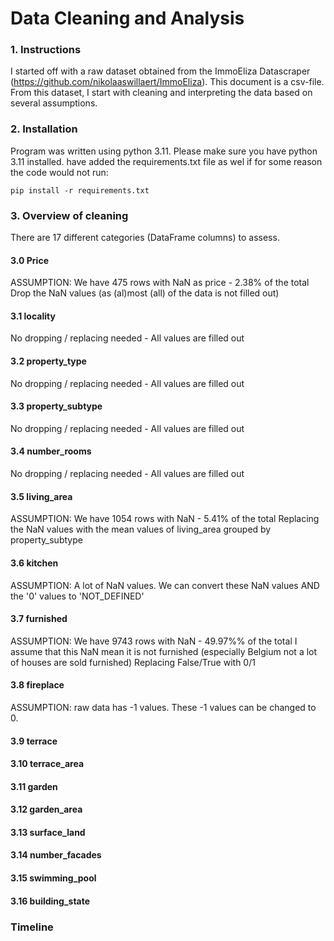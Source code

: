 # Data Cleaning and Analysis 

### 1. Instructions
I started off with a raw dataset obtained from the ImmoEliza Datascraper (https://github.com/nikolaaswillaert/ImmoEliza). This document is a csv-file.
From this dataset, I start with cleaning and interpreting the data based on several assumptions.

### 2. Installation

Program was written using python 3.11. Please make sure you have python 3.11 installed. have added the requirements.txt file as wel if for some reason the code would not run:
```
pip install -r requirements.txt
```
### 3. Overview of cleaning

There are 17 different categories (DataFrame columns) to assess.
#### 3.0 Price
ASSUMPTION:  We have 475 rows with NaN as price - 2.38% of the total
Drop the NaN values (as (al)most (all) of the data is not filled out) 

#### 3.1 locality
No dropping / replacing needed - All values are filled out

#### 3.2 property_type
No dropping / replacing needed - All values are filled out

#### 3.3 property_subtype
No dropping / replacing needed - All values are filled out

#### 3.4 number_rooms
No dropping / replacing needed - All values are filled out

#### 3.5 living_area
ASSUMPTION: We have 1054 rows with NaN - 5.41% of the total
Replacing the NaN values with the mean values of living_area grouped by property_subtype

#### 3.6 kitchen
ASSUMPTION: A lot of NaN values. We can convert these NaN values AND the '0' values to 'NOT_DEFINED'

#### 3.7 furnished
ASSUMPTION: We have 9743 rows with NaN - 49.97%% of the total
I assume that this NaN mean it is not furnished (especially Belgium not a lot of houses are sold furnished)
Replacing False/True with 0/1

#### 3.8 fireplace
ASSUMPTION: raw data has -1 values. These -1 values can be changed to 0.

#### 3.9 terrace

#### 3.10 terrace_area
#### 3.11 garden
#### 3.12 garden_area
#### 3.13 surface_land
#### 3.14 number_facades
#### 3.15 swimming_pool
#### 3.16 building_state

### Timeline

